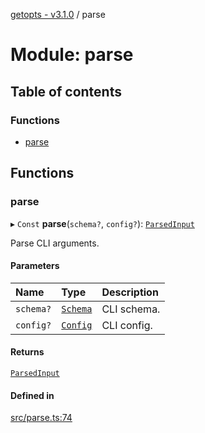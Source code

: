 [getopts - v3.1.0](../README.md) / parse

# Module: parse

## Table of contents

### Functions

- [parse](parse.md#parse)

## Functions

### parse

▸ `Const` **parse**(`schema?`, `config?`): [`ParsedInput`](../interfaces/interfaces_parsed_input.ParsedInput.md)

Parse CLI arguments.

#### Parameters

| Name      | Type                                                  | Description |
| :-------- | :---------------------------------------------------- | :---------- |
| `schema?` | [`Schema`](../interfaces/interfaces_schema.Schema.md) | CLI schema. |
| `config?` | [`Config`](../interfaces/interfaces_config.Config.md) | CLI config. |

#### Returns

[`ParsedInput`](../interfaces/interfaces_parsed_input.ParsedInput.md)

#### Defined in

[src/parse.ts:74](https://github.com/prasadrajandran/node-getopts/blob/ff39d95/src/parse.ts#L74)
